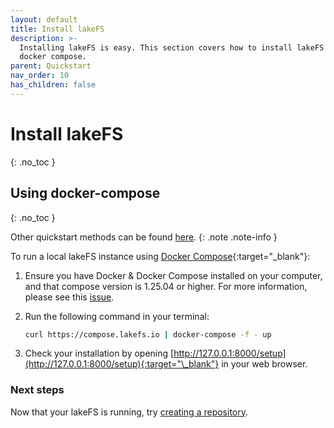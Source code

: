 ```yaml
---
layout: default
title: Install lakeFS
description: >-
  Installing lakeFS is easy. This section covers how to install lakeFS using
  docker compose.
parent: Quickstart
nav_order: 10
has_children: false
---
```


# Install lakeFS

{: .no\_toc }

## Using docker-compose

{: .no\_toc }

Other quickstart methods can be found [here](more_quickstart_options.md). {: .note .note-info }

To run a local lakeFS instance using [Docker Compose](https://docs.docker.com/compose/){:target="\_blank"}:

1. Ensure you have Docker & Docker Compose installed on your computer, and that compose version is 1.25.04 or higher. For more information, please see this [issue](https://github.com/treeverse/lakeFS/issues/894).
2. Run the following command in your terminal:

   ```bash
   curl https://compose.lakefs.io | docker-compose -f - up
   ```

3. Check your installation by opening [http://127.0.0.1:8000/setup](http://127.0.0.1:8000/setup){:target="\_blank"} in your web browser.

### Next steps

Now that your lakeFS is running, try [creating a repository](repository.md).

